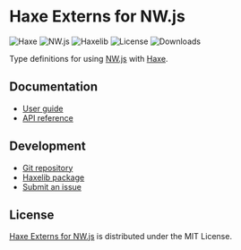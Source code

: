 # Haxe Externs for NW.js
![Haxe](https://flat.badgen.net/badge/haxe/%3E%3D4.2.0/green) ![NW.js](https://flat.badgen.net/badge/nwjs/%3E%3D0.60.0/green) ![Haxelib](https://flat.badgen.net/haxelib/v/nwjs) ![License](https://flat.badgen.net/haxelib/license/nwjs) ![Downloads](https://flat.badgen.net/haxelib/d/nwjs)

Type definitions for using [NW.js](https://nwjs.io) with [Haxe](https://haxe.org).

## Documentation
- [User guide](https://bitbucket.org/cedx/nwjs.hx/wiki)
- [API reference](https://cedx.github.io/nwjs.hx)

## Development
- [Git repository](https://bitbucket.org/cedx/nwjs.hx)
- [Haxelib package](https://lib.haxe.org/p/nwjs)
- [Submit an issue](https://bitbucket.org/cedx/nwjs.hx/issues)

## License
[Haxe Externs for NW.js](https://bitbucket.org/cedx/nwjs.hx) is distributed under the MIT License.
